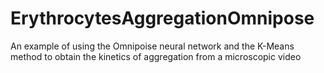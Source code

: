 # ErythrocytesAggregationOmnipose
An example of using the Omnipoise neural network and the K-Means method to obtain the kinetics of aggregation from a microscopic video
